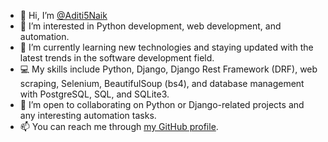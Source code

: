 - 👋 Hi, I’m [@Aditi5Naik](https://github.com/Aditi5Naik)
- 👀 I’m interested in Python development, web development, and automation.
- 🌱 I’m currently learning new technologies and staying updated with the latest trends in the software development field.
- 💻 My skills include Python, Django, Django Rest Framework (DRF), web scraping, Selenium, BeautifulSoup (bs4), and database management with PostgreSQL, SQL, and SQLite3.
- 🤝 I’m open to collaborating on Python or Django-related projects and any interesting automation tasks.
- 📫 You can reach me through [my GitHub profile](https://github.com/Aditi5Naik).
